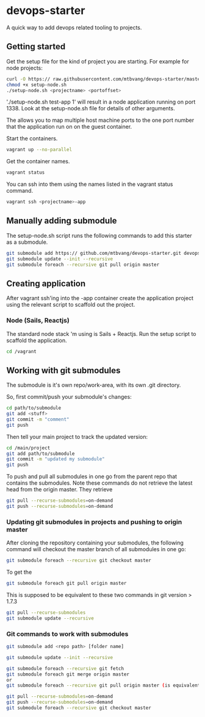 # devops-starter

A quick way to add devops related tooling to projects. 

## Getting started

Get the setup file for the kind of project you are starting. For example for node projects:

```sh
curl -O https:// raw.githubusercontent.com/mtbvang/devops-starter/master/setup-node.sh
chmod +x setup-node.sh
./setup-node.sh <projectname> <portoffset>
```

'./setup-node.sh test-app 1' will result in a node application running on port 1338. Look at the setup-node.sh file for details of other arguments. 

The <portoffset> allows you to map multiple host machine ports to the one port number that the application run on on the guest container.

Start the containers.

```sh
vagrant up --no-parallel
```

Get the container names.

```sh
vagrant status
```

You can ssh into them using the names listed in the vagrant status command.

```sh
vagrant ssh <projectname>-app
```

## Manually adding submodule

The setup-node.sh script runs the following commands to add this starter as a submodule.

```sh
git submodule add https:// github.com/mtbvang/devops-starter.git devops
git submodule update --init --recursive
git submodule foreach --recursive git pull origin master  
```

## Creating application

After vagrant ssh'ing into the <projectname>-app container create the application project using the relevant script to scaffold out the project.

### Node (Sails, Reactjs)

The standard node stack 'm using is Sails + Reactjs. Run the setup script to scaffold the application.

```sh
cd /vagrant
```

## Working with git submodules

The submodule is it's own repo/work-area, with its own .git directory.

So, first commit/push your submodule's changes:

```sh
cd path/to/submodule
git add <stuff>
git commit -m "comment"
git push
```
Then tell your main project to track the updated version:

```sh
cd /main/project
git add path/to/submodule
git commit -m "updated my submodule"
git push
```

To push and pull all submodules in one go from the parent repo that contains the submodules. Note these commands do not retrieve the latest head from the origin master. They retrieve

```sh
git pull --recurse-submodules=on-demand
git push --recurse-submodules=on-demand
```

### Updating git submodules in projects and pushing to origin master

After cloning the repository containing your submodules, the following command will checkout the master branch of all submodules in one go:

```sh
git submodule foreach --recursive git checkout master
```

To get the 
```sh
git submodule foreach git pull origin master
```
This is supposed to be equivalent to these two commands in git version > 1.7.3

```sh
git pull --recurse-submodules
git submodule update --recursive
```

### Git commands to work with submodules
  
```sh
git submodule add <repo path> [folder name]

git submodule update --init --recursive

git submodule foreach --recursive git fetch
git submodule foreach git merge origin master
or
git submodule foreach --recursive git pull origin master (is equivalent to a fetch and then merge)

git pull --recurse-submodules=on-demand
git push --recurse-submodules=on-demand
git submodule foreach --recursive git checkout master
```



